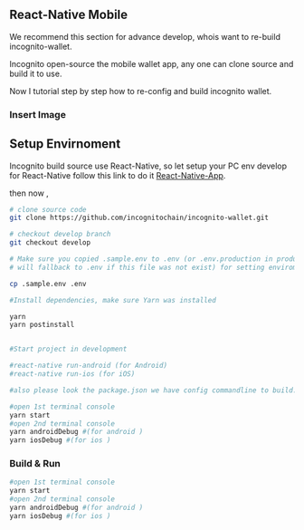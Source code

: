 ## React-Native Mobile

We recommend this section for advance develop, whois want to re-build incognito-wallet.

Incognito open-source the mobile wallet app, any one can clone source and build it to use.

Now I tutorial step by step how to re-config and build incognito wallet.

### Insert Image

## Setup Envirnoment

Incognito build source use React-Native, so let setup your PC env develop for React-Native follow this link to do it [React-Native-App](https://facebook.github.io/react-native/docs/getting-started). 

then now ,

```bash
# clone source code 
git clone https://github.com/incognitochain/incognito-wallet.git

# checkout develop branch 
git checkout develop 

# Make sure you copied .sample.env to .env (or .env.production in production build,
# will fallback to .env if this file was not exist) for setting enviroment varibles.

cp .sample.env .env

#Install dependencies, make sure Yarn was installed

yarn 
yarn postinstall


#Start project in development

#react-native run-android (for Android)
#react-native run-ios (for iOS) 

#also please look the package.json we have config commandline to build. you can run :

#open 1st terminal console
yarn start 
#open 2nd terminal console
yarn androidDebug #(for android )
yarn iosDebug #(for ios )
```

### Build & Run

```bash
#open 1st terminal console
yarn start 
#open 2nd terminal console
yarn androidDebug #(for android )
yarn iosDebug #(for ios )
```
